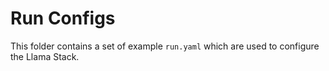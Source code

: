 # Run Configs

This folder contains a set of example `run.yaml` which are used to configure the Llama Stack.
